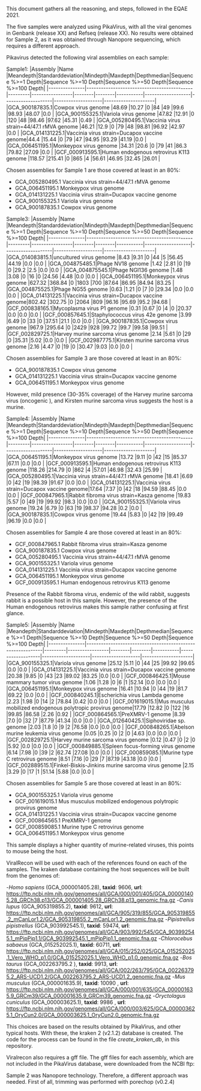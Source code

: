 This document gathers all the reasoning, and steps, followed in the EQAE 2021.

The five samples were analyzed using PikaVirus, with all the viral genomes in Genbank (release XX) and Refseq (release XX).
No results were obtained for Sample 2, as it was obtained through Nanopore sequencing, which requires a different approach.

Pikavirus detected the following viral assemblies on each sample:

Sample1:
|Assembly       |Name                                        |Meandepth|Standarddeviation|Mindepth|Maxdepth|Depthmedian|Sequence %>=1 Depth|Sequence %>=10 Depth|Sequence %>=50 Depth|Sequence %>=100 Depth|
|---------------|--------------------------------------------|---------|-----------------|--------|--------|-----------|-------------------|--------------------|--------------------|---------------------|
|GCA_900187835.1|Cowpox virus genome                         |48.69    |10.27            |0       |84      |49         |99.6               |98.93               |48.07               |0.0                  |
|GCA_900155325.1|Variola virus genome                        |47.82    |12.91            |0       |120     |48         |98.46              |97.62               |45.31               |0.49                 |
|GCA_005280495.1|Vaccinia virus strain=44/47.1 rMVA genome   |46.21    |12.9             |0       |79      |48         |98.81              |96.92               |42.97               |0.0                  |
|GCA_014131225.1|Vaccinia virus strain=Ducapox vaccine genome|44.4     |15.44            |0       |79      |47         |94.95              |93.29               |41.19               |0.0                  |
|GCA_006451195.1|Monkeypox virus genome                      |34.31    |20.6             |0       |79      |41         |86.3               |79.82               |27.09               |0.0                  |
|GCF_000913595.1|Human endogenous retrovirus K113 genome     |118.57   |215.41           |0       |865     |4          |56.61              |46.95               |32.45               |26.01                |

Chosen assemblies for Sample 1 are those covered at least in an 80%:

* GCA_005280495.1	Vaccinia virus strain=44/47.1 rMVA genome
* GCA_006451195.1	Monkeypox virus genome
* GCA_014131225.1	Vaccinia virus strain=Ducapox vaccine genome
* GCA_900155325.1	Variola virus genome
* GCA_900187835.1	Cowpox virus genome


Sample3:
|Assembly       |Name                                        |Meandepth|Standarddeviation|Mindepth|Maxdepth|Depthmedian|Sequence %>=1 Depth|Sequence %>=10 Depth|Sequence %>=50 Depth|Sequence %>=100 Depth|
|---------------|--------------------------------------------|---------|-----------------|--------|--------|-----------|-------------------|--------------------|--------------------|---------------------|
|GCA_014083815.1|uncultured virus genome                     |8.43     |9.31             |0       |44      |5          |56.45              |44.19               |0.0                 |0.0                  |
|GCA_004875485.1|Phage NV18 genome                           |1.42     |2.81             |0       |19      |0          |29.2               |2.5                 |0.0                 |0.0                  |
|GCA_004875545.1|Phage NGI136 genome                         |1.48     |3.08             |0       |16      |0          |24.56              |4.48                |0.0                 |0.0                  |
|GCA_006451195.1|Monkeypox virus genome                      |627.32   |368.84           |0       |1803    |700        |87.64              |86.95               |84.94               |83.25                |
|GCA_004875525.1|Phage NG55 genome                           |0.63     |1.21             |0       |7       |0          |29.34              |0.0                 |0.0                 |0.0                  |
|GCA_014131225.1|Vaccinia virus strain=Ducapox vaccine genome|802.42   |302.75           |0       |2064    |809        |96.16              |95.69               |95.2                |94.68                |
|GCF_000838165.1|Mycoplasma virus P1 genome                  |0.31     |0.67             |0       |4       |0          |20.37              |0.0                 |0.0                 |0.0                  |
|GCF_000857645.1|Staphylococcus virus 42e genome             |3.99     |6.49             |0       |33      |0          |37.51              |21.1                |0.0                 |0.0                  |
|GCA_900187835.1|Cowpox virus genome                         |967.9    |295.64           |0       |2429    |928        |99.72              |99.7                |99.58               |99.51                |
|GCF_002829725.1|Harvey murine sarcoma virus genome          |2.14     |5.61             |0       |29      |0          |35.31              |5.02                |0.0                 |0.0                  |
|GCF_002987775.1|Kirsten murine sarcoma virus genome         |2.16     |4.47             |0       |19      |0          |30.47              |9.03                |0.0                 |0.0                  |

Chosen assemblies for Sample 3 are those covered at least in an 80%:
* GCA_900187835.1	Cowpox virus genome
* GCA_014131225.1	Vaccinia virus strain=Ducapox vaccine genome
* GCA_006451195.1	Monkeypox virus genome

However, mild presence (30-35% coverage) of the Harvey murine sarcoma virus (oncogenic ), and Kirsten murine sarcoma virus suggests the host is a murine. 

Sample4:
|Assembly       |Name                                        |Meandepth|Standarddeviation|Mindepth|Maxdepth|Depthmedian|Sequence %>=1 Depth|Sequence %>=10 Depth|Sequence %>=50 Depth|Sequence %>=100 Depth|
|---------------|--------------------------------------------|---------|-----------------|--------|--------|-----------|-------------------|--------------------|--------------------|---------------------|
|GCA_006451195.1|Monkeypox virus genome                      |13.72    |9.11             |0       |42      |15         |85.37              |67.11               |0.0                 |0.0                  |
|GCF_000913595.1|Human endogenous retrovirus K113 genome     |118.26   |214.79           |0       |862     |4          |57.01              |46.98               |32.43               |25.99                |
|GCA_005280495.1|Vaccinia virus strain=44/47.1 rMVA genome   |18.41    |6.69             |0       |42      |19         |98.39              |91.67               |0.0                 |0.0                  |
|GCA_014131225.1|Vaccinia virus strain=Ducapox vaccine genome|17.64    |7.37             |0       |42      |18         |94.59              |88.45               |0.0                 |0.0                  |
|GCF_000847965.1|Rabbit fibroma virus strain=Kasza genome    |19.83    |5.57             |0       |49      |19         |99.92              |98.3                |0.0                 |0.0                  |
|GCA_900155325.1|Variola virus genome                        |19.24    |6.79             |0       |63      |19         |98.37              |94.28               |0.2                 |0.0                  |
|GCA_900187835.1|Cowpox virus genome                         |19.44    |5.83             |0       |42      |19         |99.49              |96.19               |0.0                 |0.0                  |

Chosen assemblies for Sample 4 are those covered at least in an 80%:

* GCF_000847965.1	Rabbit fibroma virus strain=Kasza genome
* GCA_900187835.1	Cowpox virus genome
* GCA_005280495.1	Vaccinia virus strain=44/47.1 rMVA genome
* GCA_900155325.1	Variola virus genome
* GCA_014131225.1	Vaccinia virus strain=Ducapox vaccine genome
* GCA_006451195.1	Monkeypox virus genome
* GCF_000913595.1	Human endogenous retrovirus K113 genome


Presence of the Rabbit fibroma virus, endemic of the wild rabbit, suggests rabbit is a possible host in this sample. However, the presence of the Human endogenous retrovirus makes this sample rather confusing at first glance.

Sample5:
|Assembly       |Name                                                        |Meandepth|Standarddeviation|Mindepth|Maxdepth|Depthmedian|Sequence %>=1 Depth|Sequence %>=10 Depth|Sequence %>=50 Depth|Sequence %>=100 Depth|
|---------------|------------------------------------------------------------|---------|-----------------|--------|--------|-----------|-------------------|--------------------|--------------------|---------------------|
|GCA_900155325.1|Variola virus genome                                        |25.12    |5.11             |0       |44      |25         |99.92              |99.65               |0.0                 |0.0                  |
|GCA_014131225.1|Vaccinia virus strain=Ducapox vaccine genome                |20.38    |9.85             |0       |43      |23         |89.02              |83.25               |0.0                 |0.0                  |
|GCF_000846425.1|Mouse mammary tumor virus genome                            |1.06     |1.28             |0       |6       |1          |52.14              |0.0                 |0.0                 |0.0                  |
|GCA_006451195.1|Monkeypox virus genome                                      |16.41    |10.94            |0       |44      |19         |81.7               |69.22               |0.0                 |0.0                  |
|GCF_000840245.1|Escherichia virus Lambda genome                             |2.23     |1.98             |0       |14      |2          |78.84              |0.42                |0.0                 |0.0                  |
|GCF_001619015.1|Mus musculus mobilized endogenous polytropic provirus genome|17.79    |12.82            |0       |122     |16         |99.85              |86.58               |2.26                |0.92                 |
|GCF_000864565.1|PreXMRV-1 genome                                            |8.39     |7.0              |0       |32      |7          |87.79              |41.34               |0.0                 |0.0                  |
|GCA_012640425.1|Siphoviridae sp. genome                                     |2.03     |1.8              |0       |9       |2          |76.58              |0.0                 |0.0                 |0.0                  |
|GCF_000848265.1|Abelson murine leukemia virus genome                        |0.05     |0.25             |0       |2       |0          |4.63               |0.0                 |0.0                 |0.0                  |
|GCF_002829725.1|Harvey murine sarcoma virus genome                          |0.12     |0.47             |0       |2       |0          |5.92               |0.0                 |0.0                 |0.0                  |
|GCF_000849885.1|Spleen focus-forming virus genome                           |6.14     |7.98             |0       |39      |2          |62.74              |27.08               |0.0                 |0.0                  |
|GCF_000859085.1|Murine type C retrovirus genome                             |8.51     |7.16             |0       |29      |7          |87.19              |43.18               |0.0                 |0.0                  |
|GCF_002889515.1|Finkel-Biskis-Jinkins murine sarcoma virus genome           |2.15     |3.29             |0       |17      |1          |51.14              |5.88                |0.0                 |0.0                  |

Chosen assemblies for Sample 5 are those covered at least in an 80%:

* GCA_900155325.1	Variola virus genome
* GCF_001619015.1	Mus musculus mobilized endogenous polytropic provirus genome
* GCA_014131225.1	Vaccinia virus strain=Ducapox vaccine genome
* GCF_000864565.1	PreXMRV-1 genome
* GCF_000859085.1	Murine type C retrovirus genome
* GCA_006451195.1	Monkeypox virus genome

This sample displays a higher quantity of murine-related viruses, this points to mouse being the host.

ViralRecon will be used with each of the references found on each of the samples. The kraken database containing the host sequences will be built from the genomes of:

-*Homo sapiens* (GCA_000001405.28), **taxid**: 9606, **url**: https://ftp.ncbi.nlm.nih.gov/genomes/all/GCA/000/001/405/GCA_000001405.28_GRCh38.p13/GCA_000001405.28_GRCh38.p13_genomic.fna.gz
-*Canis lupus* (GCA_905319855.2), **taxid**: 9612, **url**: https://ftp.ncbi.nlm.nih.gov/genomes/all/GCA/905/319/855/GCA_905319855.2_mCanLor1.2/GCA_905319855.2_mCanLor1.2_genomic.fna.gz
-*Pipistrellus pipistrellus* (GCA_903992545.1), **taxid**: 59474, **url**: https://ftp.ncbi.nlm.nih.gov/genomes/all/GCA/903/992/545/GCA_903992545.1_mPipPip1.1/GCA_903992545.1_mPipPip1.1_genomic.fna.gz
-*Chlorocebus sabaeus* (GCA_015252025.1), **taxid**: 60711, **url**: https://ftp.ncbi.nlm.nih.gov/genomes/all/GCA/015/252/025/GCA_015252025.1_Vero_WHO_p1.0/GCA_015252025.1_Vero_WHO_p1.0_genomic.fna.gz
-*Bos taurus* (GCA_002263795.2 ), **taxid**: 9913, **url**: https://ftp.ncbi.nlm.nih.gov/genomes/all/GCA/002/263/795/GCA_002263795.2_ARS-UCD1.2/GCA_002263795.2_ARS-UCD1.2_genomic.fna.gz
-*Mus musculus* (GCA_000001635.9), **taxid**: 10090 , **url**: https://ftp.ncbi.nlm.nih.gov/genomes/all/GCA/000/001/635/GCA_000001635.9_GRCm39/GCA_000001635.9_GRCm39_genomic.fna.gz
-*Oryctolagus cuniculus* (GCA_000003625.1), **taxid**: 9986 , **url**: https://ftp.ncbi.nlm.nih.gov/genomes/all/GCA/000/003/625/GCA_000003625.1_OryCun2.0/GCA_000003625.1_OryCun2.0_genomic.fna.gz

This choices are based on the results obtained by PikaVirus, and other typical hosts. With these, the kraken 2 (v2.1.2) database is created. The code for the process can be found in the file *create_kraken_db*, in this repository.

Viralrecon also requires a gff file. The gff files for each assembly, which are not included in the PikaVirus database, were downloaded from the NCBI ftp:





Sample 2 was Nanopore technology. Therefore, a different approach was needed. First of all, trimming was performed with porechop (v0.2.4)

